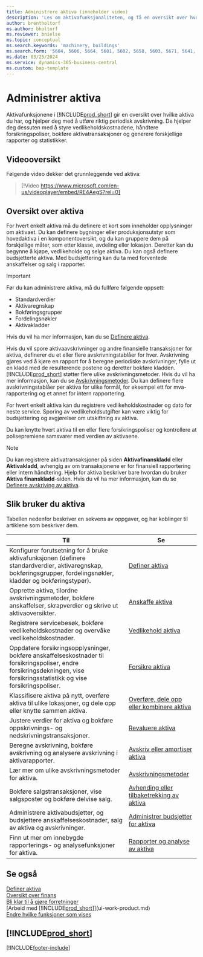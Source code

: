 ```yaml
---
title: Administrere aktiva (inneholder video)
description: 'Les om aktivafunksjonaliteten, og få en oversikt over hvordan du arbeider med aktiva og administrere aktiva.'
author: brentholtorf
ms.author: bholtorf
ms.reviewer: bnielse
ms.topic: conceptual
ms.search.keywords: 'machinery, buildings'
ms.search.form: '5604, 5606, 5664, 5601, 5602, 5658, 5603, 5671, 5641, 5629, 5633, 5634, 5649, 5622, 5650'
ms.date: 03/25/2024
ms.service: dynamics-365-business-central
ms.custom: bap-template
---
```


# Administrer aktiva

Aktivafunksjonene i [!INCLUDE[prod_short](includes/prod_short.md)] gir en oversikt over hvilke aktiva du har, og hjelper deg med å utføre riktig periodisk avskrivning. De hjelper deg dessuten med å styre vedlikeholdskostnadene, håndtere forsikringspoliser, bokføre aktivatransaksjoner og generere forskjellige rapporter og statistikker.

## Videooversikt

Følgende video dekker det grunnleggende ved aktiva:

> [!Video https://www.microsoft.com/en-us/videoplayer/embed/RE4AegS?rel=0]

## Oversikt over aktiva

For hvert enkelt aktiva må du definere et kort som inneholder opplysninger om aktivaet. Du kan definere bygninger eller produksjonsutstyr som hovedaktiva i en komponentoversikt, og du kan gruppere dem på forskjellige måter, som etter klasse, avdeling eller lokasjon. Deretter kan du begynne å kjøpe, vedlikeholde og selge aktiva. Du kan også definere budsjetterte aktiva. Med budsjettering kan du ta med forventede anskaffelser og salg i rapporter.

> [!IMPORTANT]
> Før du kan administrere aktiva, må du fullføre følgende oppsett:
>
> * Standardverdier
> * Aktivaregnskap
> * Bokføringsgrupper
> * Fordelingsnøkler
> * Aktivakladder
>
> Hvis du vil ha mer informasjon, kan du se [Definere aktiva](fa-setup.md).

Hvis du vil spore aktivaavskrivninger og andre finansielle transaksjoner for aktiva, definerer du et eller flere avskrivningstablåer for hver. Avskrivning gjøres ved å kjøre en rapport for å beregne periodiske avskrivninger, fylle ut en kladd med de resulterende postene og deretter bokføre kladden. [!INCLUDE[prod_short](includes/prod_short.md)] støtter flere ulike avskrivningsmetoder. Hvis du vil ha mer informasjon, kan du se [Avskrivningsmetoder](fa-depreciation-methods.md). Du kan definere flere avskrivningstablåer per aktiva for ulike formål, for eksempel ett for mva-rapportering og et annet for intern rapportering.

For hvert enkelt aktiva kan du registrere vedlikeholdskostnader og dato for neste service. Sporing av vedlikeholdsutgifter kan være viktig for budsjettering og avgjørelser om utskiftning av aktiva.

Du kan knytte hvert aktiva til en eller flere forsikringspoliser og kontrollere at polisepremiene samsvarer med verdien av aktivaene.

> [!NOTE]  
> Du kan registrere aktivatransaksjoner på siden **Aktivafinanskladd** eller **Aktivakladd**, avhengig av om transaksjonene er for finansiell rapportering eller intern håndtering. Hjelp for aktiva beskriver bare hvordan du bruker **Aktiva finanskladd**-siden. Hvis du vil ha mer informasjon, kan du se [Definere avskriving av aktiva](fa-how-setup-depreciation.md).

## Slik bruker du aktiva

Tabellen nedenfor beskriver en sekvens av oppgaver, og har koblinger til artiklene som beskriver dem.

| Til  | Se |
| --- | --- |
| Konfigurer forutsetning for å bruke aktivafunksjonen (definere standardverdier, aktivaregnskap, bokføringsgrupper, fordelingsnøkler, kladder og bokføringstyper). | [Definer aktiva](fa-setup.md)|
| Opprette aktiva, tilordne avskrivningsmetoder, bokføre anskaffelser, skrapverdier og skrive ut aktivaoversikter. |[Anskaffe aktiva](fa-how-acquire.md) |
| Registrere servicebesøk, bokføre vedlikeholdskostnader og overvåke vedlikeholdskostnader. |[Vedlikehold aktiva](fa-how-maintain.md) |
| Oppdatere forsikringsopplysninger, bokføre anskaffelseskostnader til forsikringspoliser, endre forsikringsdekningen, vise forsikringsstatistikk og vise forsikringspoliser. |[Forsikre aktiva](fa-how-insure.md) |
| Klassifisere aktiva på nytt, overføre aktiva til ulike lokasjoner, og dele opp eller knytte sammen aktiva. |[Overføre, dele opp eller kombinere aktiva](fa-how-trans-split-combine.md) |
| Justere verdier for aktiva og bokføre oppskrivnings- og nedskrivningstransaksjoner. |[Revaluere aktiva](fa-how-revalue.md) |
| Beregne avskrivning, bokføre avskrivning og analysere avskrivning i aktivarapporter. |[Avskriv eller amortiser aktiva](fa-how-depreciate-amortize.md) |
| Lær mer om ulike avskrivningsmetoder for aktiva. |[Avskrivningsmetoder](fa-depreciation-methods.md) |
| Bokføre salgstransaksjoner, vise salgsposter og bokføre delvise salg. |[Avhending eller tilbaketrekking av aktiva](fa-how-dispose-retire.md) |
| Administrere aktivabudsjetter, og budsjettere anskaffelseskostnader, salg av aktiva og avskrivninger. |[Administrer budsjetter for aktiva](fa-how-manage-budgets.md) |
| Finn ut mer om innebygde rapporterings- og analysefunksjoner for aktiva. | [Rapporter og analyse av aktiva](fa-reports.md) |

## Se også

[Definer aktiva](fa-setup.md)  
[Oversikt over finans](finance.md)  
[Bli klar til å gjøre forretninger](ui-get-ready-business.md)  
[Arbeid med [!INCLUDE[prod_short](includes/prod_short.md)]](ui-work-product.md)  
[Endre hvilke funksjoner som vises](ui-experiences.md)  

## [!INCLUDE[prod_short](includes/free_trial_md.md)]  


[!INCLUDE[footer-include](includes/footer-banner.md)]
